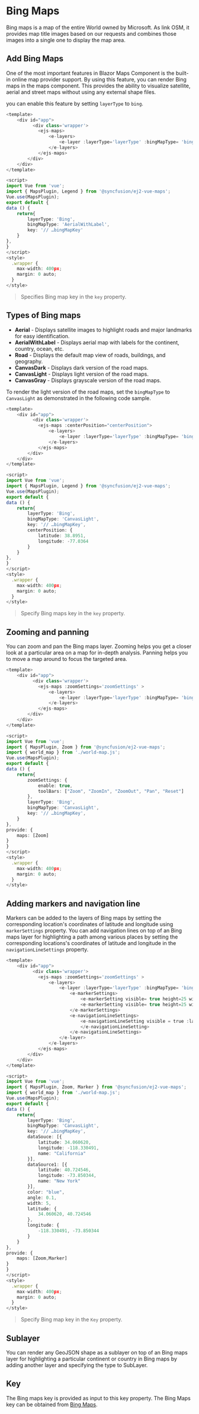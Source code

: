 # Bing Maps

Bing maps is a map of the entire World owned by Microsoft. As link OSM, it provides map title images based on our requests and combines those images into a single one to display the map area.

## Add Bing Maps

One of the most important features in Blazor Maps Component is the built-in online map provider support. By using this feature, you can render Bing maps in the maps component. This provides the ability to visualize satellite, aerial and street maps without using any external shape files.

you can enable this feature by setting `layerType` to `bing`.

```typescript
<template>
    <div id="app">
          <div class='wrapper'>
            <ejs-maps>
                <e-layers>
                    <e-layer :layerType='layerType' :bingMapType= 'bingMapType' :key= 'key'></e-layer>
                </e-layers>
            </ejs-maps>
        </div>
    </div>
</template>

<script>
import Vue from 'vue';
import { MapsPlugin, Legend } from '@syncfusion/ej2-vue-maps';
Vue.use(MapsPlugin);
export default {
data () {
    return{
        layerType: 'Bing',
        bingMapType: 'AerialWithLabel',
        key: '// …bingMapKey'
    }
},
}
</script>
<style>
  .wrapper {
    max-width: 400px;
    margin: 0 auto;
  }
</style>
```

> Specifies Bing map key in the `key` property.

## Types of Bing maps

* **Aerial** - Displays satellite images to highlight roads and major landmarks for easy identification.
* **AerialWithLabel** - Displays aerial map with labels for the continent, country, ocean, etc.
* **Road** - Displays the default map view of roads, buildings, and geography.
* **CanvasDark** - Displays dark version of the road maps.
* **CanvasLight** - Displays light version of the road maps.
* **CanvasGray** - Displays grayscale version of the road maps.

To render the light version of the road maps, set the `bingMapType` to `CanvasLight` as demonstrated in the following code sample.

```typescript
<template>
    <div id="app">
          <div class='wrapper'>
            <ejs-maps :centerPosition="centerPosition">
                <e-layers>
                    <e-layer :layerType='layerType' :bingMapType= 'bingMapType' :key= 'key'></e-layer>
                </e-layers>
            </ejs-maps>
        </div>
    </div>
</template>

<script>
import Vue from 'vue';
import { MapsPlugin, Legend } from '@syncfusion/ej2-vue-maps';
Vue.use(MapsPlugin);
export default {
data () {
    return{
        layerType: 'Bing',
        bingMapType: 'CanvasLight',
        key: '// …bingMapKey',
        centerPosition: {
            latitude: 38.8951,
            longitude: -77.0364
        }
    }
},
}
</script>
<style>
  .wrapper {
    max-width: 400px;
    margin: 0 auto;
  }
</style>
```

> Specify Bing maps key in the `key` property.

## Zooming and panning

You can zoom and pan the Bing maps layer. Zooming helps you get a closer look at a particular area on a map for in-depth analysis. Panning helps you to move a map around to focus the targeted area.

```typescript
<template>
    <div id="app">
          <div class='wrapper'>
            <ejs-maps :zoomSettings='zoomSettings' >
                <e-layers>
                    <e-layer :layerType='layerType' :bingMapType= 'bingMapType' :key= 'key'></e-layer>
                </e-layers>
            </ejs-maps>
        </div>
    </div>
</template>

<script>
import Vue from 'vue';
import { MapsPlugin, Zoom } from '@syncfusion/ej2-vue-maps';
import { world_map } from './world-map.js';
Vue.use(MapsPlugin);
export default {
data () {
    return{
        zoomSettings: {
            enable: true,
            toolBars: ["Zoom", "ZoomIn", "ZoomOut", "Pan", "Reset"]
        },
        layerType: 'Bing',
        bingMapType: 'CanvasLight',
        key: '// …bingMapKey',
    }
},
provide: {
    maps: [Zoom]
}
}
</script>
<style>
  .wrapper {
    max-width: 400px;
    margin: 0 auto;
  }
</style>
```

## Adding markers and navigation line

Markers can be added to the layers of Bing maps by setting the corresponding location's coordinates of latitude and longitude using `markerSettings` property. You can add navigation lines on top of an Bing maps layer for highlighting a path among various places by setting the corresponding locations's coordinates of latitude and longitude in the `navigationLineSettings` property.

```typescript
<template>
    <div id="app">
          <div class='wrapper'>
            <ejs-maps :zoomSettings='zoomSettings' >
                <e-layers>
                    <e-layer :layerType='layerType' :bingMapType= 'bingMapType' :key= 'key'>
                        <e-markerSettings>
                            <e-markerSetting visible= true height=25 width=15 :dataSource ="dataSource" ></e-markerSetting>
                            <e-markerSetting visible= true height=25 width=15 :dataSource ="dataSource1"></e-markerSetting>
                        </e-markerSettings>
                        <e-navigationLineSettings>
                            <e-navigationLineSetting visible = true :latitude ='latitude' :longitude ='longitude' :color ='color' :angle ='angle' :width="width" :dashArray='dashArray' >
                            </e-navigationLineSetting>
                        </e-navigationLineSettings>
                    </e-layer>
                </e-layers>
            </ejs-maps>
        </div>
    </div>
</template>

<script>
import Vue from 'vue';
import { MapsPlugin, Zoom, Marker } from '@syncfusion/ej2-vue-maps';
import { world_map } from './world-map.js';
Vue.use(MapsPlugin);
export default {
data () {
    return{
        layerType: 'Bing',
        bingMapType: 'CanvasLight',
        key: '// …bingMapKey',
        dataSouce: [{
            latitude: 34.060620,
            longitude: -118.330491,
            name: "California"
        }],
        dataSource1: [{
            latitude: 40.724546,
            longitude: -73.850344,
            name: "New York"
        }],
        color: "blue",
        angle: 0.1,
        width: 5,
        latitude: {
            34.060620, 40.724546
        },
        longitude: {
            -118.330491, -73.850344
        }
    }
},
provide: {
    maps: [Zoom,Marker]
}
}
</script>
<style>
  .wrapper {
    max-width: 400px;
    margin: 0 auto;
  }
</style>
```

> Specify Bing map key in the `Key` property.

## Sublayer

You can render any GeoJSON shape as a sublayer on top of an Bing maps layer for highlighting a particular continent or country in Bing maps by adding another layer and specifying the type to SubLayer.

## Key

The Bing maps key is provided as input to this key property. The Bing Maps key can be obtained from [Bing Maps](http://www.microsoft.com/maps/create-a-bing-maps-key.aspx).
